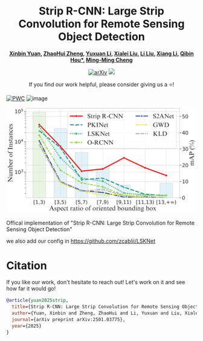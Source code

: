 <h1 align="center">Strip R-CNN: Large Strip Convolution for Remote Sensing Object Detection</h1>

<div align="center">
<b>
  <a href="https://github.com/YXB-NKU">Xinbin Yuan</a>, 
  <a href="https://scholar.google.com.hk/citations?hl=zh-CN&user=0X71NDYAAAAJ">ZhaoHui Zheng</a>, 
  <a href="https://scholar.google.com.hk/citations?hl=zh-CN&user=vKnUqmMAAAAJ">Yuxuan Li</a>, 
  <a href="">Xialei Liu</a>, 
  <a href="">Li Liu</a>, 
  <a href="">Xiang Li</a>, 
  <a href="">Qibin Hou*</a>, 
  <a href="">Ming-Ming Cheng</a>
</b>


[![arXiv](https://img.shields.io/badge/arXiv-red)](https://arxiv.org/abs/2501.03775)
<a href='https://zhuanlan.zhihu.com/p/17342348259'><img src='https://img.shields.io/badge/Zhihu-blue.svg?logo=zhihu&logoColor=white'></a>

<p>If you find our work helpful, please consider giving us a ⭐!</p>

</div>



[![PWC](https://img.shields.io/endpoint.svg?url=https://paperswithcode.com/badge/strip-r-cnn-large-strip-convolution-for/object-detection-in-aerial-images-on-dota-1)](https://paperswithcode.com/sota/object-detection-in-aerial-images-on-dota-1?p=strip-r-cnn-large-strip-convolution-for)
![image](https://github.com/user-attachments/assets/0afd4bbe-c538-4e28-9158-a2ed79379f41)


![Strip-R-CNN](DotaStatis.png)


Offical implementation of "Strip R-CNN: Large Strip Convolution for Remote Sensing Object Detection"

we also add our config in https://github.com/zcablii/LSKNet

# Citation
If you like our work, don't hesitate to reach out! Let's work on it and see how far it would go!
```bibtex
@article{yuan2025strip,
  title={Strip R-CNN: Large Strip Convolution for Remote Sensing Object Detection},
  author={Yuan, Xinbin and Zheng, ZhaoHui and Li, Yuxuan and Liu, Xialei and Liu, Li and Li, Xiang and Hou, Qibin and Cheng, Ming-Ming},
  journal={arXiv preprint arXiv:2501.03775},
  year={2025}
}
```